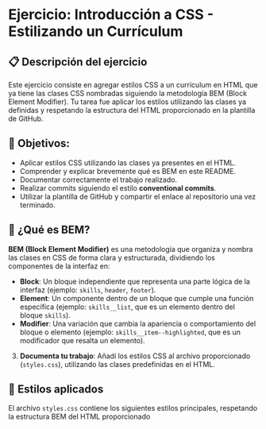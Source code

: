 # Ejercicio: Introducción a CSS - Estilizando un Currículum

## 📋 Descripción del ejercicio
Este ejercicio consiste en agregar estilos CSS a un currículum en HTML que ya tiene las clases CSS nombradas siguiendo la metodología BEM (Block Element Modifier). Tu tarea fue aplicar los estilos utilizando las clases ya definidas y respetando la estructura del HTML proporcionado en la plantilla de GitHub.

## 🎯 Objetivos:
- Aplicar estilos CSS utilizando las clases ya presentes en el HTML.
- Comprender y explicar brevemente qué es BEM en este README.
- Documentar correctamente el trabajo realizado.
- Realizar commits siguiendo el estilo **conventional commits**.
- Utilizar la plantilla de GitHub y compartir el enlace al repositorio una vez terminado.

## 📘 ¿Qué es BEM?
**BEM (Block Element Modifier)** es una metodología que organiza y nombra las clases en CSS de forma clara y estructurada, dividiendo los componentes de la interfaz en:

- **Block**: Un bloque independiente que representa una parte lógica de la interfaz (ejemplo: `skills`, `header`, `footer`).
- **Element**: Un componente dentro de un bloque que cumple una función específica (ejemplo: `skills__list`, que es un elemento dentro del bloque `skills`).
- **Modifier**: Una variación que cambia la apariencia o comportamiento del bloque o elemento (ejemplo: `skills__item--highlighted`, que es un modificador que resalta un elemento).


3. **Documenta tu trabajo**:
Añadí los estilos CSS al archivo proporcionado (`styles.css`), utilizando las clases predefinidas en el HTML.

## 📝 Estilos aplicados
El archivo `styles.css` contiene los siguientes estilos principales, respetando la estructura BEM del HTML proporcionado

